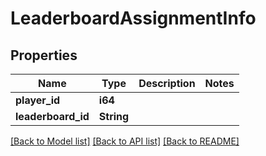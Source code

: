 # LeaderboardAssignmentInfo

## Properties

Name | Type | Description | Notes
------------ | ------------- | ------------- | -------------
**player_id** | **i64** |  | 
**leaderboard_id** | **String** |  | 

[[Back to Model list]](../README.md#documentation-for-models) [[Back to API list]](../README.md#documentation-for-api-endpoints) [[Back to README]](../README.md)



